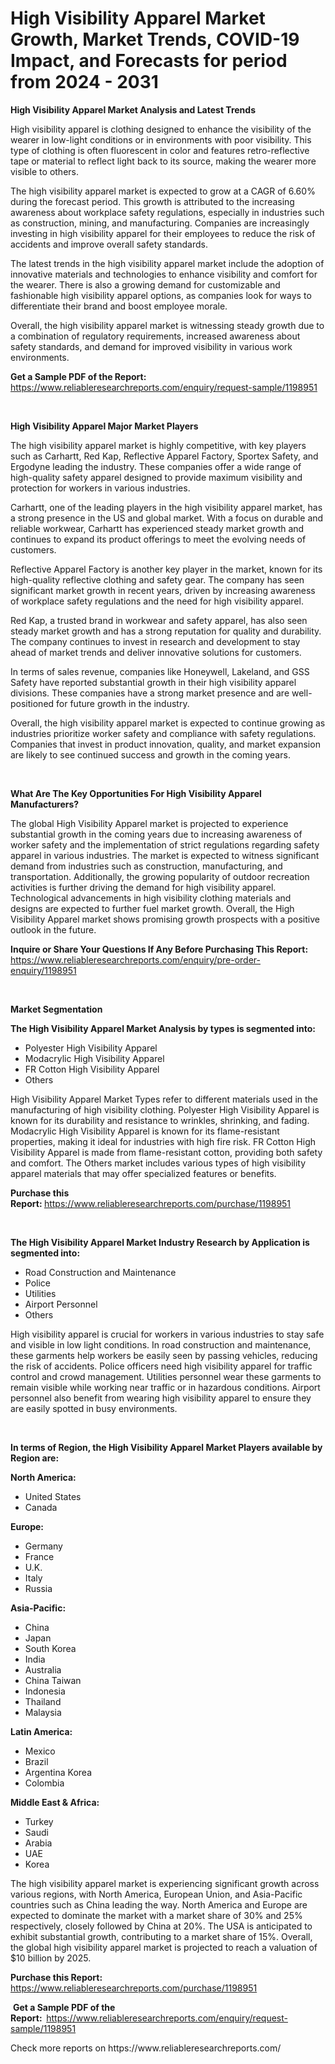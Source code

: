 <p><h1>High Visibility Apparel Market Growth, Market Trends, COVID-19 Impact, and Forecasts for period from 2024 - 2031</h1></p><p><strong>High Visibility Apparel Market Analysis and Latest Trends</strong></p>
<p><p>High visibility apparel is clothing designed to enhance the visibility of the wearer in low-light conditions or in environments with poor visibility. This type of clothing is often fluorescent in color and features retro-reflective tape or material to reflect light back to its source, making the wearer more visible to others.</p><p>The high visibility apparel market is expected to grow at a CAGR of 6.60% during the forecast period. This growth is attributed to the increasing awareness about workplace safety regulations, especially in industries such as construction, mining, and manufacturing. Companies are increasingly investing in high visibility apparel for their employees to reduce the risk of accidents and improve overall safety standards.</p><p>The latest trends in the high visibility apparel market include the adoption of innovative materials and technologies to enhance visibility and comfort for the wearer. There is also a growing demand for customizable and fashionable high visibility apparel options, as companies look for ways to differentiate their brand and boost employee morale.</p><p>Overall, the high visibility apparel market is witnessing steady growth due to a combination of regulatory requirements, increased awareness about safety standards, and demand for improved visibility in various work environments.</p></p>
<p><strong>Get a Sample PDF of the Report:&nbsp;</strong> <a href="https://www.reliableresearchreports.com/enquiry/request-sample/1198951">https://www.reliableresearchreports.com/enquiry/request-sample/1198951</a></p>
<p>&nbsp;</p>
<p><strong>High Visibility Apparel Major Market Players</strong></p>
<p><p>The high visibility apparel market is highly competitive, with key players such as Carhartt, Red Kap, Reflective Apparel Factory, Sportex Safety, and Ergodyne leading the industry. These companies offer a wide range of high-quality safety apparel designed to provide maximum visibility and protection for workers in various industries.</p><p>Carhartt, one of the leading players in the high visibility apparel market, has a strong presence in the US and global market. With a focus on durable and reliable workwear, Carhartt has experienced steady market growth and continues to expand its product offerings to meet the evolving needs of customers.</p><p>Reflective Apparel Factory is another key player in the market, known for its high-quality reflective clothing and safety gear. The company has seen significant market growth in recent years, driven by increasing awareness of workplace safety regulations and the need for high visibility apparel.</p><p>Red Kap, a trusted brand in workwear and safety apparel, has also seen steady market growth and has a strong reputation for quality and durability. The company continues to invest in research and development to stay ahead of market trends and deliver innovative solutions for customers.</p><p>In terms of sales revenue, companies like Honeywell, Lakeland, and GSS Safety have reported substantial growth in their high visibility apparel divisions. These companies have a strong market presence and are well-positioned for future growth in the industry.</p><p>Overall, the high visibility apparel market is expected to continue growing as industries prioritize worker safety and compliance with safety regulations. Companies that invest in product innovation, quality, and market expansion are likely to see continued success and growth in the coming years.</p></p>
<p>&nbsp;</p>
<p><strong>What Are The Key Opportunities For High Visibility Apparel Manufacturers?</strong></p>
<p><p>The global High Visibility Apparel market is projected to experience substantial growth in the coming years due to increasing awareness of worker safety and the implementation of strict regulations regarding safety apparel in various industries. The market is expected to witness significant demand from industries such as construction, manufacturing, and transportation. Additionally, the growing popularity of outdoor recreation activities is further driving the demand for high visibility apparel. Technological advancements in high visibility clothing materials and designs are expected to further fuel market growth. Overall, the High Visibility Apparel market shows promising growth prospects with a positive outlook in the future.</p></p>
<p><strong>Inquire or Share Your Questions If Any Before Purchasing This Report:</strong> <a href="https://www.reliableresearchreports.com/enquiry/pre-order-enquiry/1198951">https://www.reliableresearchreports.com/enquiry/pre-order-enquiry/1198951</a></p>
<p>&nbsp;</p>
<p><strong>Market Segmentation</strong></p>
<p><strong>The High Visibility Apparel Market Analysis by types is segmented into:</strong></p>
<p><ul><li>Polyester High Visibility Apparel</li><li>Modacrylic High Visibility Apparel</li><li>FR Cotton High Visibility Apparel</li><li>Others</li></ul></p>
<p><p>High Visibility Apparel Market Types refer to different materials used in the manufacturing of high visibility clothing. Polyester High Visibility Apparel is known for its durability and resistance to wrinkles, shrinking, and fading. Modacrylic High Visibility Apparel is known for its flame-resistant properties, making it ideal for industries with high fire risk. FR Cotton High Visibility Apparel is made from flame-resistant cotton, providing both safety and comfort. The Others market includes various types of high visibility apparel materials that may offer specialized features or benefits.</p></p>
<p><strong>Purchase this Report:&nbsp;</strong><a href="https://www.reliableresearchreports.com/purchase/1198951">https://www.reliableresearchreports.com/purchase/1198951</a></p>
<p>&nbsp;</p>
<p><strong>The High Visibility Apparel Market Industry Research by Application is segmented into:</strong></p>
<p><ul><li>Road Construction and Maintenance</li><li>Police</li><li>Utilities</li><li>Airport Personnel</li><li>Others</li></ul></p>
<p><p>High visibility apparel is crucial for workers in various industries to stay safe and visible in low light conditions. In road construction and maintenance, these garments help workers be easily seen by passing vehicles, reducing the risk of accidents. Police officers need high visibility apparel for traffic control and crowd management. Utilities personnel wear these garments to remain visible while working near traffic or in hazardous conditions. Airport personnel also benefit from wearing high visibility apparel to ensure they are easily spotted in busy environments.</p></p>
<p>&nbsp;</p>
<p><strong>In terms of Region, the High Visibility Apparel Market Players available by Region are:</strong></p>
<p>
    <p> <strong> North America: </strong>
        <ul>
            <li>United States</li>
            <li>Canada</li>
        </ul>
        </p> 
    <p> <strong> Europe: </strong>
        <ul>
            <li>Germany</li>
            <li>France</li>
            <li>U.K.</li>
            <li>Italy</li>
            <li>Russia</li>
        </ul>
        </p> 
    <p> <strong> Asia-Pacific: </strong>
        <ul>
            <li>China</li>
            <li>Japan</li>
            <li>South Korea</li>
            <li>India</li>
            <li>Australia</li>
            <li>China Taiwan</li>
            <li>Indonesia</li>
            <li>Thailand</li>
            <li>Malaysia</li>
        </ul>
        </p> 
    <p> <strong> Latin America: </strong>
        <ul>
            <li>Mexico</li>
            <li>Brazil</li>
            <li>Argentina Korea</li>
            <li>Colombia</li>
        </ul>
        </p> 
    <p> <strong> Middle East & Africa: </strong>
        <ul>
            <li>Turkey</li>
            <li>Saudi</li>
            <li>Arabia</li>
            <li>UAE</li>
            <li>Korea</li>
        </ul>
    </p>
    </p>
<p><p>The high visibility apparel market is experiencing significant growth across various regions, with North America, European Union, and Asia-Pacific countries such as China leading the way. North America and Europe are expected to dominate the market with a market share of 30% and 25% respectively, closely followed by China at 20%. The USA is anticipated to exhibit substantial growth, contributing to a market share of 15%. Overall, the global high visibility apparel market is projected to reach a valuation of $10 billion by 2025.</p></p>
<p><strong>Purchase this Report: </strong><a href="https://www.reliableresearchreports.com/purchase/1198951">https://www.reliableresearchreports.com/purchase/1198951</a></p>
<p>&nbsp;<strong>Get a Sample PDF of the Report:&nbsp;&nbsp;</strong><a href="https://www.reliableresearchreports.com/enquiry/request-sample/1198951">https://www.reliableresearchreports.com/enquiry/request-sample/1198951</a></p>
<p><strong></strong></p>
<p>Check more reports on https://www.reliableresearchreports.com/</p>